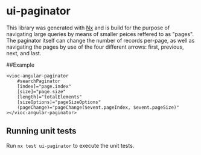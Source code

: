 # ui-paginator

This library was generated with [Nx](https://nx.dev) and is build for the purpose of navigating large queries by means of smaller peices reffered to as "pages". The paginator itself can change the number of records per-page, as well as navigating the pages by use of the four different arrows: first, previous, next, and last.

##Example

```
<vioc-angular-paginator
    #searchPaginator
    [index]="page.index"
    [size]="page.size"
    [length]="totalElements"
    [sizeOptions]="pageSizeOptions"
    (pageChange)="pageChange($event.pageIndex, $event.pageSize)"
></vioc-angular-paginator>
```

## Running unit tests

Run `nx test ui-paginator` to execute the unit tests.
